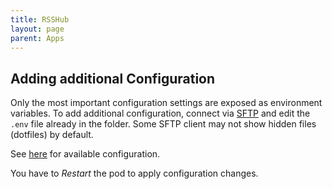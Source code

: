 ```yaml
---
title: RSSHub
layout: page
parent: Apps
---
```


## Adding additional Configuration
Only the most important configuration settings are exposed as environment variables. To add additional configuration, connect via [SFTP](/faq/#accessing-pod-files-using-sftp) and edit the `.env` file already in the folder. Some SFTP client may not show hidden files (dotfiles) by default.

See [here](https://docs.rsshub.app/en/install/#configuration) for available configuration.

You have to *Restart* the pod to apply configuration changes.

